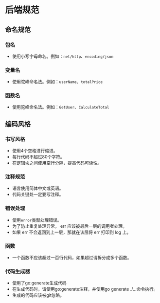 # 后端规范

## 命名规范

### 包名

- 使用小写字母命名。例如：`net/http`、`encoding/json`

### 变量名

- 使用驼峰命名法。例如：`userName`、`totalPrice`

### 函数名

- 使用驼峰命名法。例如：`GetUser`、`CalculateTotal`

## 编码风格

### 书写风格

- 使用4个空格进行缩进。
- 每行代码不超过80个字符。
- 在逻辑块之间使用空行分隔，提高代码可读性。

### 注释规范

- 语言使用简体中文或英语。
- 代码关键处一定要写注释。

### 错误处理

- 使用`error`类型处理错误。
- 为了防止重复处理异常， err 应该被最后一层的调用者处理。
- 如果 err 不会返回到上一层，那就在该层将 err 打印到 log 上。

### 函数

- 一个函数不应该超过一百行代码，如果超过请拆分成多个函数。

### 代码生成器
- 使用了go:generate生成代码
- 在生成代码时，请使用go:generate注释，并使用go generate ./...命令执行。
- 生成的代码应该被git忽略。